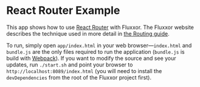 React Router Example
====================

This app shows how to use [React Router](https://github.com/rackt/react-router) with Fluxxor. The Fluxxor website describes the technique used in more detail in [the Routing guide](http://fluxxor.com/guides/react-router.html).

To run, simply open `app/index.html` in your web browser—`index.html` and `bundle.js` are the only files required to run the application (`bundle.js` is build with [Webpack](http://webpack.github.io/)). If you want to modify the source and see your updates, run `./start.sh` and point your browser to `http://localhost:8089/index.html` (you will need to install the `devDependencies` from the root of the Fluxxor project first).
